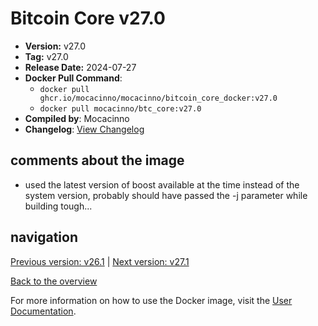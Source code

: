 # Bitcoin Core v27.0

- **Version:** v27.0
- **Tag:** v27.0
- **Release Date:** 2024-07-27
- **Docker Pull Command**:
  - `docker pull ghcr.io/mocacinno/mocacinno/bitcoin_core_docker:v27.0`
  - `docker pull mocacinno/btc_core:v27.0`
- **Compiled by**: Mocacinno
- **Changelog**: [View Changelog](https://github.com/bitcoin/bitcoin/blob/v27.0/doc/release-notes.md)

## comments about the image

- used the latest version of boost available at the time instead of the system version, probably should have passed the -j parameter while building tough...

## navigation

[Previous version: v26.1](./v26.1.md) | [Next version: v27.1](./v27.1.md)

[Back to the overview](./Readme.md)

For more information on how to use the Docker image, visit the [User Documentation](../userdocs/Readme.md).

<!-- Google tag (gtag.js) -->
<script async src="https://www.googletagmanager.com/gtag/js?id=G-BPC6NC6FF9"></script>
<script>
  window.dataLayer = window.dataLayer || [];
  function gtag(){dataLayer.push(arguments);}
  gtag('js', new Date());

  gtag('config', 'G-BPC6NC6FF9');
</script>
